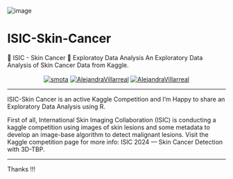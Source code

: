 ![image](https://github.com/user-attachments/assets/fd2df154-e123-4dd7-9fd8-18d71f97e5e9)

# ISIC-Skin-Cancer
🏥 ISIC - Skin Cancer 🔎 Exploratoy Data Analysis
  An Exploratory Data Analysis of Skin Cancer Data from Kaggle.

<p align="center">
<a href="https://medium.com/@alejandra.nohemi.villarreal/isic-skin-cancer-eda-872245ba1a37" target="blank"><img align="center" src="https://img.shields.io/badge/-medium-3f3f3f?style=for-the-badge&labelColor=3f3f3f&logo=Medium&link=https://medium.com/@alejandra.nohemi.villarreal/isic-skin-cancer-eda-872245ba1a37" alt="smota"/></a>
<a href="https://www.linkedin.com/pulse/isic-skin-cancer-eda-alejandra-villarreal-exm4e/" target="blank"><img align="center" src="https://img.shields.io/badge/-LinkedIn-0e76a8?style=for-the-badge&logo=Linkedin&logoColor=white&link=https://www.linkedin.com/pulse/isic-skin-cancer-eda-alejandra-villarreal-exm4e/" alt="AlejandraVillarreal"/></a>
<a href="https://www.kaggle.com/code/alejandravillarreal/isic-skin-cancer-eda" target="blue"><img align="center" src="https://img.shields.io/badge/-Kaggle-464646?style=for-the-badge&logo=Kaggle&logoColor=blue&link=https://www.kaggle.com/code/alejandravillarreal/isic-skin-cancer-eda" alt="AlejandraVillarreal"/></a>


</p>

---

ISIC-Skin Cancer is an active Kaggle Competition and I’m Happy to share an Exploratory Data Analysis using R.

First of all, International Skin Imaging Collaboration (ISIC) is conducting a kaggle competition using images of skin lesions and some metadata to develop an image-base algorithm to detect malignant lesions.
Visit the Kaggle competition page for more info: ISIC 2024 — Skin Cancer Detection with 3D-TBP.

---

Thanks !!!
